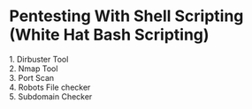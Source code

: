 <h1>Pentesting With Shell Scripting (White Hat Bash Scripting) </h1>
1. Dirbuster Tool <br>
2. Nmap Tool <br>
3. Port Scan <br>
4. Robots File checker <br>
5. Subdomain Checker <br>

